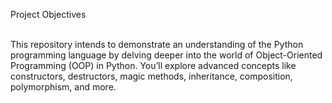 Project Objectives<br><br>

This repository intends to demonstrate an understanding of the Python programming language by delving deeper into the world of Object-Oriented Programming (OOP) in Python. You’ll explore advanced concepts like constructors, destructors, magic methods, inheritance, composition, polymorphism, and more.
